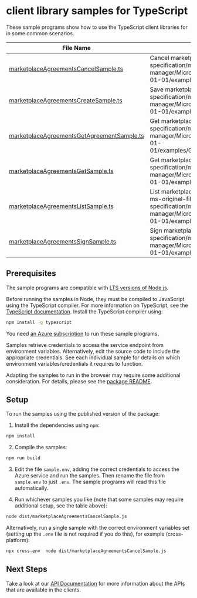 # client library samples for TypeScript

These sample programs show how to use the TypeScript client libraries for in some common scenarios.

| **File Name**                                                                         | **Description**                                                                                                                                                                                            |
| ------------------------------------------------------------------------------------- | ---------------------------------------------------------------------------------------------------------------------------------------------------------------------------------------------------------- |
| [marketplaceAgreementsCancelSample.ts][marketplaceagreementscancelsample]             | Cancel marketplace terms. x-ms-original-file: specification/marketplaceordering/resource-manager/Microsoft.MarketplaceOrdering/stable/2021-01-01/examples/CancelMarketplaceTerms.json                      |
| [marketplaceAgreementsCreateSample.ts][marketplaceagreementscreatesample]             | Save marketplace terms. x-ms-original-file: specification/marketplaceordering/resource-manager/Microsoft.MarketplaceOrdering/stable/2021-01-01/examples/SetMarketplaceTerms.json                           |
| [marketplaceAgreementsGetAgreementSample.ts][marketplaceagreementsgetagreementsample] | Get marketplace agreement. x-ms-original-file: specification/marketplaceordering/resource-manager/Microsoft.MarketplaceOrdering/stable/2021-01-01/examples/GetAgreementMarketplaceTerms.json               |
| [marketplaceAgreementsGetSample.ts][marketplaceagreementsgetsample]                   | Get marketplace terms. x-ms-original-file: specification/marketplaceordering/resource-manager/Microsoft.MarketplaceOrdering/stable/2021-01-01/examples/GetMarketplaceTerms.json                            |
| [marketplaceAgreementsListSample.ts][marketplaceagreementslistsample]                 | List marketplace agreements in the subscription. x-ms-original-file: specification/marketplaceordering/resource-manager/Microsoft.MarketplaceOrdering/stable/2021-01-01/examples/ListMarketplaceTerms.json |
| [marketplaceAgreementsSignSample.ts][marketplaceagreementssignsample]                 | Sign marketplace terms. x-ms-original-file: specification/marketplaceordering/resource-manager/Microsoft.MarketplaceOrdering/stable/2021-01-01/examples/SignMarketplaceTerms.json                          |

## Prerequisites

The sample programs are compatible with [LTS versions of Node.js](https://github.com/nodejs/release#release-schedule).

Before running the samples in Node, they must be compiled to JavaScript using the TypeScript compiler. For more information on TypeScript, see the [TypeScript documentation][typescript]. Install the TypeScript compiler using:

```bash
npm install -g typescript
```

You need [an Azure subscription][freesub] to run these sample programs.

Samples retrieve credentials to access the service endpoint from environment variables. Alternatively, edit the source code to include the appropriate credentials. See each individual sample for details on which environment variables/credentials it requires to function.

Adapting the samples to run in the browser may require some additional consideration. For details, please see the [package README][package].

## Setup

To run the samples using the published version of the package:

1. Install the dependencies using `npm`:

```bash
npm install
```

2. Compile the samples:

```bash
npm run build
```

3. Edit the file `sample.env`, adding the correct credentials to access the Azure service and run the samples. Then rename the file from `sample.env` to just `.env`. The sample programs will read this file automatically.

4. Run whichever samples you like (note that some samples may require additional setup, see the table above):

```bash
node dist/marketplaceAgreementsCancelSample.js
```

Alternatively, run a single sample with the correct environment variables set (setting up the `.env` file is not required if you do this), for example (cross-platform):

```bash
npx cross-env  node dist/marketplaceAgreementsCancelSample.js
```

## Next Steps

Take a look at our [API Documentation][apiref] for more information about the APIs that are available in the clients.

[marketplaceagreementscancelsample]: https://github.com/Azure/azure-sdk-for-js/blob/main/sdk/marketplaceordering/arm-marketplaceordering/samples/v3/typescript/src/marketplaceAgreementsCancelSample.ts
[marketplaceagreementscreatesample]: https://github.com/Azure/azure-sdk-for-js/blob/main/sdk/marketplaceordering/arm-marketplaceordering/samples/v3/typescript/src/marketplaceAgreementsCreateSample.ts
[marketplaceagreementsgetagreementsample]: https://github.com/Azure/azure-sdk-for-js/blob/main/sdk/marketplaceordering/arm-marketplaceordering/samples/v3/typescript/src/marketplaceAgreementsGetAgreementSample.ts
[marketplaceagreementsgetsample]: https://github.com/Azure/azure-sdk-for-js/blob/main/sdk/marketplaceordering/arm-marketplaceordering/samples/v3/typescript/src/marketplaceAgreementsGetSample.ts
[marketplaceagreementslistsample]: https://github.com/Azure/azure-sdk-for-js/blob/main/sdk/marketplaceordering/arm-marketplaceordering/samples/v3/typescript/src/marketplaceAgreementsListSample.ts
[marketplaceagreementssignsample]: https://github.com/Azure/azure-sdk-for-js/blob/main/sdk/marketplaceordering/arm-marketplaceordering/samples/v3/typescript/src/marketplaceAgreementsSignSample.ts
[apiref]: https://docs.microsoft.com/javascript/api/@azure/arm-marketplaceordering?view=azure-node-preview
[freesub]: https://azure.microsoft.com/free/
[package]: https://github.com/Azure/azure-sdk-for-js/tree/main/sdk/marketplaceordering/arm-marketplaceordering/README.md
[typescript]: https://www.typescriptlang.org/docs/home.html
